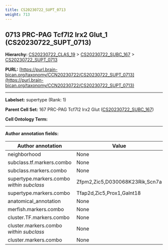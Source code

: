 ```yaml
---
title: CS20230722_SUPT_0713
weight: 713
---
```

## 0713 PRC-PAG Tcf7l2 Irx2 Glut_1 (CS20230722_SUPT_0713)
<b>Hierarchy: </b>
[CS20230722_CLAS_19](../CS20230722_CLAS_19) >
[CS20230722_SUBC_167](../CS20230722_SUBC_167) >
[CS20230722_SUPT_0713](../CS20230722_SUPT_0713)

**PURL:** [https://purl.brain-bican.org/taxonomy/CCN20230722/CS20230722_SUPT_0713](https://purl.brain-bican.org/taxonomy/CCN20230722/CS20230722_SUPT_0713)

---


**Labelset:** supertype (Rank: 1)

**Parent Cell Set:** 167 PRC-PAG Tcf7l2 Irx2 Glut ([CS20230722_SUBC_167](../CS20230722_SUBC_167))



**Cell Ontology Term:** 

[MARKER GENES.]: #


---

[TRANSFERRED ANNOTATIONS.]: #


[AUTHOR ANNOTATION FIELDS.]: #


**Author annotation fields:**

| Author annotation | Value |
|-------------------|-------|
|neighborhood|None|
|subclass.tf.markers.combo|None|
|subclass.markers.combo|None|
|supertype.markers.combo _within subclass_|Zfpm2,Zic5,D030068K23Rik,Scn7a|
|supertype.markers.combo|Tfap2d,Zic5,Prox1,Galnt18|
|anatomical_annotation|None|
|merfish.markers.combo|None|
|cluster.TF.markers.combo|None|
|cluster.markers.combo _within subclass_|None|
|cluster.markers.combo|None|

